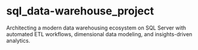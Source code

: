 # sql_data-warehouse_project
Architecting a modern data warehousing ecosystem on SQL Server with automated ETL workflows, dimensional data modeling, and insights-driven analytics.
